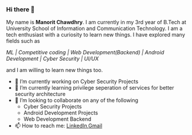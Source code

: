 ### Hi there 👋

<!--
**manorit2001/manorit2001** is a ✨ _special_ ✨ repository because its `README.md` (this file) appears on your GitHub profile.
-->
My name is **Manorit Chawdhry**. I am currently in my 3rd year of B.Tech at University School of Information and Communication Technology. I am a tech enthusiast with a curiosity to learn new things. I have explored many fields such as 

*ML | Competitive coding | Web Development(Backend) | Android Development | Cyber Security | UI/UX*

and I am willing to learn new things too.

- 🔭 I’m currently working on Cyber Security Projects
- 🌱 I’m currently learning privilege seperation of services for better security architecture
- 👯 I’m looking to collaborate on any of the following 
  - Cyber Security Projects
  - Android Development Projects
  - Web Development Backend
- 📫 How to reach me: [LinkedIn](https://www.linkedin.com/in/manorit-chawdhry/),[Gmail](mailto:manorit2001@gmail.com)
